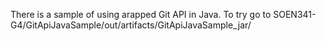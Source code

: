 There is a sample of using arapped Git API in Java. 
To try go to SOEN341-G4/GitApiJavaSample/out/artifacts/GitApiJavaSample_jar/